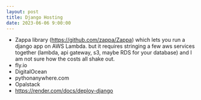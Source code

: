 ```yaml
---
layout: post
title: Django Hosting
date: 2023-06-06 9:00:00
---
```


*  Zappa library (https://github.com/zappa/Zappa) which lets you run a django app on AWS Lambda. but it requires stringing a few aws services together (lambda, api gateway, s3, maybe RDS for your database) and I am not sure how the costs all shake out. 
*  fly.io
* DigitalOcean
* pythonanywhere.com
* Opalstack
* https://render.com/docs/deploy-django
